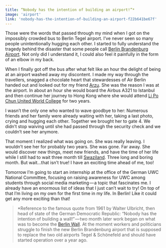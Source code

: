 ```yaml
---
title: “Nobody has the intention of building an airport!”*
image: 'airport'
link: 'nobody-has-the-intention-of-building-an-airport-f22b641be67f'
---
```


Those were the words that passed through my mind when I got on the impossibly crowded bus to Berlin Tegel airport. I’ve never seen so many people unintentionally hugging each other. I started to fully understand the tragedy behind the disaster that some people call [Berlin Brandenburg Airport](http://www.berlin-airport.de/en/index.php). Not only did I understand it, I could also feel it painfully in the form of an elbow in my back.

When I finally got off the bus after what felt like an hour the delight of being at an airport washed away my discontent. I made my way through the travellers, snagged a chocolate heart that stewardesses of Air Berlin handed out and looked out for my friend [Arzu](http://www.arzucanaskin.com/). She was the reason I was at the airport. In about an hour she would board the Airbus A321 to Istanbul and then continue her journey to Hong Kong where she would attend [Li Po Chun United World College](http://www.lpcuwc.edu.hk/) for two years.

I wasn’t the only one who wanted to wave goodbye to her: Numerous friends and her family were already waiting with her, taking a last photo, crying and hugging each other. Together we brought her to gate 4. We didn’t stop waiving until she had passed through the security check and we couldn’t see her anymore.

That moment I realized what was going on. She was really leaving. I wouldn’t see her for probably two years. She was gone. Far away. She would discover new things, meet new friends, and have the time of her life while I still had to wait three month till [Swaziland](http://www.waterford.sz/). Three long and boring month. But wait…that isn’t true! I have an exciting time ahead of me, too!

Tomorrow I’m going to start an internship at the office of the German UWC National Committee, focusing on raising awareness for UWC among students through social media marketing — a topic that fascinates me. I already have an enormous list of ideas that I just can’t wait to try! On top of that I’m living on my own for the first time in my life. In Berlin! Like it could get any more exciting than that!

> *Reference to the famous quote from 1961 by Walter Ulbricht, then head of state of the German Democratic Republic: “Nobody has the intention of building a wall!” — two month later work began on what was to become the [Berlin Wall](http://en.wikipedia.org/wiki/Berlin_Wall). At the moment workers and politicians struggle to finish the new Berlin Brandenburg airport that is supposed to replace the two old airports Tegel & Schönefeld and should have started operation over a year ago.
